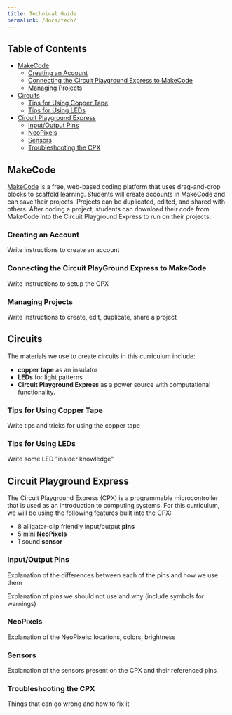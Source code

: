 ```yaml
---
title: Technical Guide
permalink: /docs/tech/
---
```

## Table of Contents
- [MakeCode](#makecode)
  - [Creating an Account](#account)
  - [Connecting the Circuit Playground Express to MakeCode](#cpx-makecode)
  - [Managing Projects](#projects)
- [Circuits](#circuits)
  - [Tips for Using Copper Tape](#copper)
  - [Tips for Using LEDs](#led)
- [Circuit Playground Express](#cpx)
  - [Input/Output Pins](#pins)
  - [NeoPixels](#neopixels)
  - [Sensors](#sensors)
  - [Troubleshooting the CPX](#troubleshoot)

## MakeCode <a name="makecode"></a>
[MakeCode](https://makecode.adafruit.com/) is a free, web-based coding platform
that uses drag-and-drop blocks to scaffold learning. Students will create accounts
in MakeCode and can save their projects. Projects can be duplicated, edited,
and shared with others. After coding a project, students can download their code
from MakeCode into the Circuit Playground Express to run on their projects.

### Creating an Account <a name="account"></a>
<span class="todo">Write instructions to create an account</span>

### Connecting the Circuit PlayGround Express to MakeCode <a name="cpx-makecode"></a>
<span class="todo">Write instructions to setup the CPX</span>

### Managing Projects <a name="projects"></a>
<span class="todo">Write instructions to create, edit, duplicate, share a project</span>

## Circuits <a name="circuits"></a>
The materials we use to create circuits in this curriculum include:
- **copper tape** as an insulator
- **LEDs** for light patterns
- **Circuit Playground Express** as a power source with computational functionality.

### Tips for Using Copper Tape <a name="copper"></a>
<span class="todo">Write tips and tricks for using the copper tape</span>

### Tips for Using LEDs <a name="led"></a>
<span class="todo">Write some LED "insider knowledge"</span>

## Circuit Playground Express <a name="cpx"></a>
The Circuit Playground Express (CPX) is a programmable microcontroller that is used as an introduction to computing systems. For this curriculum, we will be using the following features built into the CPX:
- 8 alligator-clip friendly input/output **pins**
- 5 mini **NeoPixels**
- 1 sound **sensor**

### Input/Output Pins <a name="pins"></a>
<span class="todo">Explanation of the differences between each of the pins and how we use them</span>

<span class="todo">Explanation of pins we should not use and why (include symbols for warnings)</span>

### NeoPixels <a name="neopixels"></a>
<span class="todo">Explanation of the NeoPixels: locations, colors, brightness</span>

### Sensors <a name="sensors"></a>
<span class="todo">Explanation of the sensors present on the CPX and their referenced pins</span>

### Troubleshooting the CPX <a name="troubleshoot"></a>
<span class="todo">Things that can go wrong and how to fix it</span>
